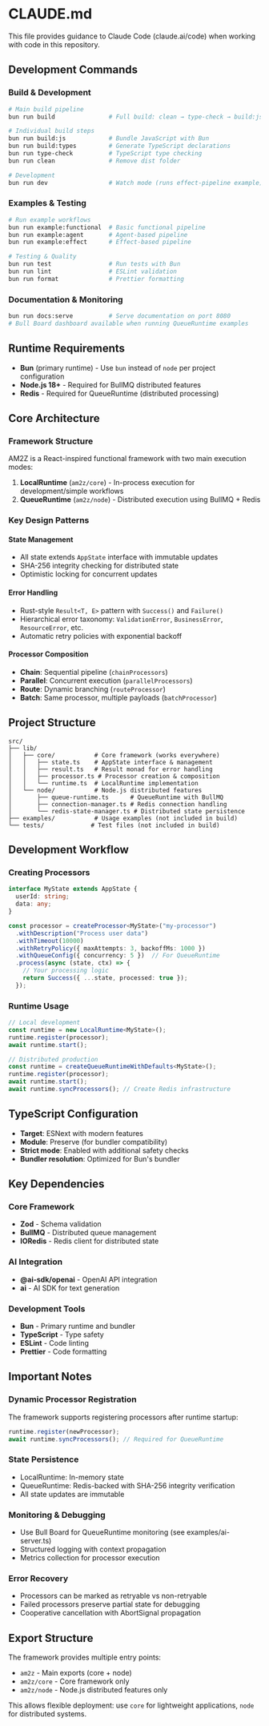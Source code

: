 # CLAUDE.md

This file provides guidance to Claude Code (claude.ai/code) when working with code in this repository.

## Development Commands

### Build & Development
```bash
# Main build pipeline
bun run build               # Full build: clean → type-check → build:js → build:types

# Individual build steps
bun run build:js            # Bundle JavaScript with Bun
bun run build:types         # Generate TypeScript declarations
bun run type-check          # TypeScript type checking
bun run clean               # Remove dist folder

# Development
bun run dev                 # Watch mode (runs effect-pipeline example)
```

### Examples & Testing
```bash
# Run example workflows
bun run example:functional  # Basic functional pipeline
bun run example:agent       # Agent-based pipeline
bun run example:effect      # Effect-based pipeline

# Testing & Quality
bun run test                # Run tests with Bun
bun run lint                # ESLint validation
bun run format              # Prettier formatting
```

### Documentation & Monitoring
```bash
bun run docs:serve          # Serve documentation on port 8080
# Bull Board dashboard available when running QueueRuntime examples
```

## Runtime Requirements

- **Bun** (primary runtime) - Use `bun` instead of `node` per project configuration
- **Node.js 18+** - Required for BullMQ distributed features
- **Redis** - Required for QueueRuntime (distributed processing)

## Core Architecture

### Framework Structure
AM2Z is a React-inspired functional framework with two main execution modes:

1. **LocalRuntime** (`am2z/core`) - In-process execution for development/simple workflows
2. **QueueRuntime** (`am2z/node`) - Distributed execution using BullMQ + Redis

### Key Design Patterns

#### State Management
- All state extends `AppState` interface with immutable updates
- SHA-256 integrity checking for distributed state
- Optimistic locking for concurrent updates

#### Error Handling
- Rust-style `Result<T, E>` pattern with `Success()` and `Failure()`
- Hierarchical error taxonomy: `ValidationError`, `BusinessError`, `ResourceError`, etc.
- Automatic retry policies with exponential backoff

#### Processor Composition
- **Chain**: Sequential pipeline (`chainProcessors`)
- **Parallel**: Concurrent execution (`parallelProcessors`)  
- **Route**: Dynamic branching (`routeProcessor`)
- **Batch**: Same processor, multiple payloads (`batchProcessor`)

## Project Structure

```
src/
├── lib/
│   ├── core/           # Core framework (works everywhere)
│   │   ├── state.ts    # AppState interface & management
│   │   ├── result.ts   # Result monad for error handling
│   │   ├── processor.ts # Processor creation & composition
│   │   └── runtime.ts  # LocalRuntime implementation
│   └── node/           # Node.js distributed features
│       ├── queue-runtime.ts      # QueueRuntime with BullMQ
│       ├── connection-manager.ts # Redis connection handling
│       └── redis-state-manager.ts # Distributed state persistence
├── examples/           # Usage examples (not included in build)
└── tests/             # Test files (not included in build)
```

## Development Workflow

### Creating Processors
```typescript
interface MyState extends AppState {
  userId: string;
  data: any;
}

const processor = createProcessor<MyState>("my-processor")
  .withDescription("Process user data")
  .withTimeout(10000)
  .withRetryPolicy({ maxAttempts: 3, backoffMs: 1000 })
  .withQueueConfig({ concurrency: 5 })  // For QueueRuntime
  .process(async (state, ctx) => {
    // Your processing logic
    return Success({ ...state, processed: true });
  });
```

### Runtime Usage
```typescript
// Local development
const runtime = new LocalRuntime<MyState>();
runtime.register(processor);
await runtime.start();

// Distributed production
const runtime = createQueueRuntimeWithDefaults<MyState>();
runtime.register(processor);
await runtime.start();
await runtime.syncProcessors(); // Create Redis infrastructure
```

## TypeScript Configuration

- **Target**: ESNext with modern features
- **Module**: Preserve (for bundler compatibility)
- **Strict mode**: Enabled with additional safety checks
- **Bundler resolution**: Optimized for Bun's bundler

## Key Dependencies

### Core Framework
- **Zod** - Schema validation
- **BullMQ** - Distributed queue management
- **IORedis** - Redis client for distributed state

### AI Integration
- **@ai-sdk/openai** - OpenAI API integration
- **ai** - AI SDK for text generation

### Development Tools
- **Bun** - Primary runtime and bundler
- **TypeScript** - Type safety
- **ESLint** - Code linting
- **Prettier** - Code formatting

## Important Notes

### Dynamic Processor Registration
The framework supports registering processors after runtime startup:
```typescript
runtime.register(newProcessor);
await runtime.syncProcessors(); // Required for QueueRuntime
```

### State Persistence
- LocalRuntime: In-memory state
- QueueRuntime: Redis-backed with SHA-256 integrity verification
- All state updates are immutable

### Monitoring & Debugging
- Use Bull Board for QueueRuntime monitoring (see examples/ai-server.ts)
- Structured logging with context propagation
- Metrics collection for processor execution

### Error Recovery
- Processors can be marked as retryable vs non-retryable
- Failed processors preserve partial state for debugging
- Cooperative cancellation with AbortSignal propagation

## Export Structure

The framework provides multiple entry points:
- `am2z` - Main exports (core + node)
- `am2z/core` - Core framework only
- `am2z/node` - Node.js distributed features only

This allows flexible deployment: use `core` for lightweight applications, `node` for distributed systems.